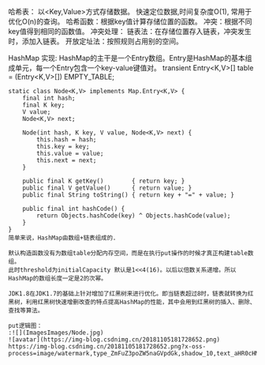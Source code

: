 哈希表：
    以<Key,Value>方式存储数据。 快速定位数据,时间复杂度O(1), 常用于优化O(n)的查询。
    哈希函数：根据key值计算存储位置的函数。
    冲突：根据不同key值得到相同的函数值。
    冲突处理：
        链表法：在存储位置存入链表，冲突发生时，添加入链表。
        开放定址法：按照规则占用别的空间。


HashMap 实现:
    HashMap的主干是一个Entry数组。Entry是HashMap的基本组成单元，每一个Entry包含一个key-value键值对。
    transient Entry<K,V>[] table = (Entry<K,V>[]) EMPTY_TABLE;
    
    static class Node<K,V> implements Map.Entry<K,V> {
        final int hash;
        final K key;
        V value;
        Node<K,V> next;

        Node(int hash, K key, V value, Node<K,V> next) {
            this.hash = hash;
            this.key = key;
            this.value = value;
            this.next = next;
        }

        public final K getKey()        { return key; }
        public final V getValue()      { return value; }
        public final String toString() { return key + "=" + value; }

        public final int hashCode() {
            return Objects.hashCode(key) ^ Objects.hashCode(value);
        }
    }
    简单来说，HashMap由数组+链表组成的.

    默认构造函数没有为数组table分配内存空间，而是在执行put操作的时候才真正构建table数组。
    此时threshold为initialCapacity 默认是1<<4(16)。以后以倍数关系递增。所以HashMap的数组长度一定是2的次幂。

    JDK1.8在JDK1.7的基础上针对增加了红黑树来进行优化。即当链表超过8时，链表就转换为红黑树，利用红黑树快速增删改查的特点提高HashMap的性能，其中会用到红黑树的插入、删除、查找等算法。

    put逻辑图：
    :![](ImagesImages/Node.jpg)
    ![avatar](https://img-blog.csdnimg.cn/20181105181728652.png)
    https://img-blog.csdnimg.cn/20181105181728652.png?x-oss-process=image/watermark,type_ZmFuZ3poZW5naGVpdGk,shadow_10,text_aHR0cHM6Ly9ibG9nLmNzZG4ubmV0L3dvc2hpbWF4aWFvMQ==,size_16,color_FFFFFF,t_70